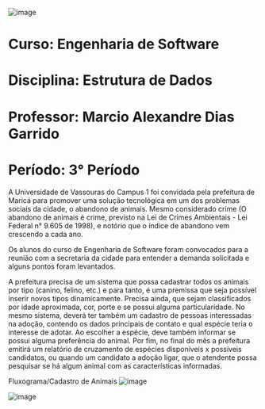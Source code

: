 ![image](https://github.com/yagojardimm/Trab-estrutura-de-dados/assets/134665777/614d11e6-d803-4651-8e18-17ed143ee903)

# Curso: Engenharia de Software 
# Disciplina: Estrutura de Dados
# Professor: Marcio Alexandre Dias Garrido
# Período: 3° Período
  








A Universidade de Vassouras do Campus 1 foi convidada pela prefeitura de Maricá para promover uma solução tecnológica em um dos problemas sociais da cidade, o abandono de animais. Mesmo considerado crime (O abandono de animais é crime, previsto na Lei de Crimes Ambientais - Lei Federal n° 9.605 de 1998), e notório que o índice de abandono vem crescendo a cada ano.

Os alunos do curso de Engenharia de Software foram convocados para a reunião com a secretaria da cidade para entender a demanda solicitada e alguns pontos foram levantados.

A prefeitura precisa de um sistema que possa cadastrar todos os animais por tipo (canino, felino, etc.) e para tanto, é uma premissa que seja possível inserir novos tipos dinamicamente. Precisa ainda, que sejam classificados por idade aproximada, cor, porte e se possui alguma particularidade. No mesmo sistema, deverá ter também um cadastro de pessoas interessadas na adoção, contendo os dados principais de contato e qual espécie teria o interesse de adotar. Ao escolher a espécie, deve também informar se possui alguma preferência do animal. Por fim, no final do mês a prefeitura emitirá um relatório de cruzamento de espécies disponíveis x possíveis candidatos, ou quando um candidato a adoção ligar, que o atendente possa pesquisar se há algum animal com as características informadas.

Fluxograma/Cadastro de Animais
![image](https://github.com/yagojardimm/Trab-estrutura-de-dados/assets/134665777/d6a4d794-7ed1-4af0-97ea-b680d3d66040)



![image](https://github.com/yagojardimm/Trab-estrutura-de-dados/assets/134665777/5754ab98-2841-4809-874e-53e35051f0e8)


